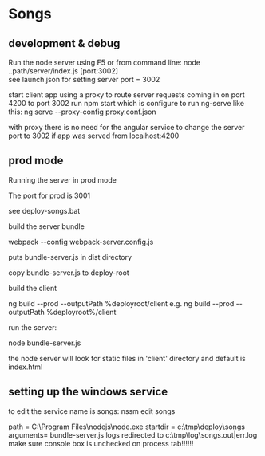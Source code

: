 # Songs


development & debug
--------------------

Run the node server using F5 
or from command line:  node  ..path/server/index.js  [port:3002]  
see launch.json for setting server port = 3002

start client app using a proxy to route server requests coming in on port 4200 to port 3002
run npm start which is configure to run ng-serve like this:
ng serve  --proxy-config proxy.conf.json


with proxy there is no need for the angular service to change the server port to 3002 if app was served from localhost:4200


prod mode
---------
Running the server in prod mode

The port for prod is 3001

see deploy-songs.bat

build the server bundle

webpack --config webpack-server.config.js

puts bundle-server.js in dist directory

copy bundle-server.js to deploy-root

build the client

ng build --prod  --outputPath %deployroot/client
e.g.  ng build --prod  --outputPath %deployroot%/client

run the server:

node bundle-server.js

the node server will look for static files in 'client' directory and default is index.html


setting up the windows service
-------------------------------
to edit the service name is songs:
nssm edit songs


path     = C:\Program Files\nodejs\node.exe
startdir = c:\tmp\deploy\songs
arguments= bundle-server.js
logs redirected to c:\tmp\log\songs.out|err.log
make sure console box is unchecked on process tab!!!!!!





